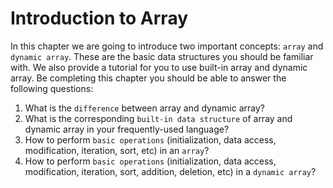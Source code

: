 # Introduction to Array
In this chapter we are going to introduce two important concepts: `array` and `dynamic array`.
These are the basic data structures you should be familiar with. We also provide a tutorial for you to use built-in array and dynamic array.
Be completing this chapter you should be able to answer the following questions:
1. What is the `difference` between array and dynamic array?
2. What is the corresponding `built-in data structure` of array and dynamic array in your frequently-used language?
3. How to perform `basic operations` (initialization, data access, modification, iteration, sort, etc) in an `array`?
4. How to perform `basic operations` (initialization, data access, modification, iteration, sort, addition, deletion, etc) in a `dynamic array`?
